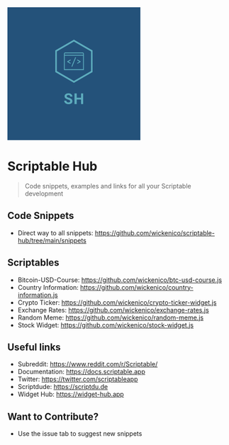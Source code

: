 <img src="img/logo.png" width="300">

# Scriptable Hub
> Code snippets, examples and links for all your Scriptable development

## Code Snippets
- Direct way to all snippets: https://github.com/wickenico/scriptable-hub/tree/main/snippets

## Scriptables
- Bitcoin-USD-Course: https://github.com/wickenico/btc-usd-course.js
- Country Information: https://github.com/wickenico/country-information.js
- Crypto Ticker: https://github.com/wickenico/crypto-ticker-widget.js
- Exchange Rates: https://github.com/wickenico/exchange-rates.js
- Random Meme: https://github.com/wickenico/random-meme.js
- Stock Widget: https://github.com/wickenico/stock-widget.js

## Useful links
- Subreddit: https://www.reddit.com/r/Scriptable/
- Documentation: https://docs.scriptable.app
- Twitter: https://twitter.com/scriptableapp
- Scriptdude: https://scriptdu.de
- Widget Hub: https://widget-hub.app

## Want to Contribute?
- Use the issue tab to suggest new snippets
